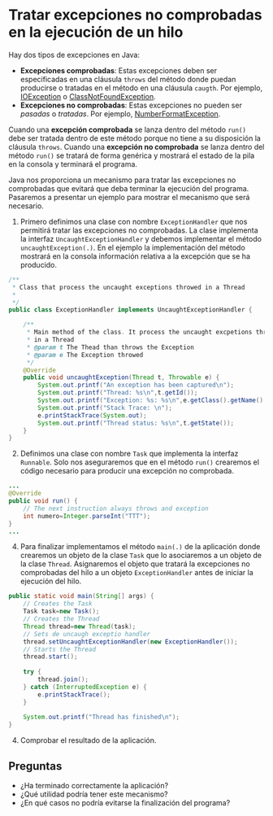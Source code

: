 # Tratar excepciones no comprobadas en la ejecución de un hilo

Hay dos tipos de excepciones en Java:

-   **Excepciones comprobadas**: Estas excepciones deben ser especificadas en una cláusula `throws` del método donde puedan producirse o tratadas en el método en una cláusula `caugth`. Por ejemplo, [IOException](https://docs.oracle.com/javase/8/docs/api/java/io/IOException.html) o [ClassNotFoundException](https://docs.oracle.com/javase/8/docs/api/java/lang/ClassNotFoundException.html).    
-   **Excepciones no comprobadas**: Estas excepciones no pueden ser *pasadas* o *tratadas*. Por ejemplo, [NumberFormatException](https://docs.oracle.com/javase/8/docs/api/java/lang/NumberFormatException.html).
    
Cuando una **excepción comprobada** se lanza dentro del método `run()` debe ser tratada dentro de este método porque no tiene a su disposición la cláusula `throws`. Cuando una **excepción no comprobada** se lanza dentro del método `run()`  se tratará de forma genérica y mostrará el estado de la pila en la consola y terminará el programa.

Java nos proporciona un mecanismo para tratar las excepciones no comprobadas que evitará que deba terminar la ejecución del programa. Pasaremos a presentar un ejemplo para mostrar el mecanismo que será necesario.

1. Primero definimos una clase con nombre `ExceptionHandler` que nos permitirá tratar las excepciones no comprobadas. La clase implementa la interfaz `UncaughtExceptionHandler` y debemos implementar el método `uncaughtException(.)`. En el ejemplo la implementación del método mostrará en la consola información relativa a la excepción que se ha producido.

```java
/**
 * Class that process the uncaught exceptions throwed in a Thread
 *
 */
public class ExceptionHandler implements UncaughtExceptionHandler {

    /**
     * Main method of the class. It process the uncaught excpetions throwed
     * in a Thread
     * @param t The Thead than throws the Exception
     * @param e The Exception throwed
     */
    @Override	
    public void uncaughtException(Thread t, Throwable e) {
        System.out.printf("An exception has been captured\n");
        System.out.printf("Thread: %s\n",t.getId());
        System.out.printf("Exception: %s: %s\n",e.getClass().getName(),e.getMessage());
        System.out.printf("Stack Trace: \n");
        e.printStackTrace(System.out);
        System.out.printf("Thread status: %s\n",t.getState());
    }
}
```

2. Definimos una clase con nombre `Task` que implementa la interfaz `Runnable`. Solo nos aseguraremos que en el método `run()` crearemos el código necesario para producir una excepción no comprobada.

```java
...
@Override
public void run() {
    // The next instruction always throws and exception
    int numero=Integer.parseInt("TTT");
}
...
```

4. Para finalizar implementamos el método `main(.)` de la aplicación donde crearemos un objeto de la clase `Task` que lo asociaremos a un objeto de la clase `Thread`. Asignaremos el objeto que tratará la excepciones no comprobadas del hilo a un objeto `ExceptionHandler` antes de iniciar la ejecución del hilo.

```java
public static void main(String[] args) {
    // Creates the Task
    Task task=new Task();
    // Creates the Thread
    Thread thread=new Thread(task);
    // Sets de uncaugh exceptio handler
    thread.setUncaughtExceptionHandler(new ExceptionHandler());
    // Starts the Thread
    thread.start();
		
    try {
        thread.join();
    } catch (InterruptedException e) {
        e.printStackTrace();
    }
		
    System.out.printf("Thread has finished\n");
}
```

4. Comprobar el resultado de la aplicación.

## Preguntas

-   ¿Ha terminado correctamente la aplicación?    
-   ¿Qué utilidad podría tener este mecanismo?
-   ¿En qué casos no podría evitarse la finalización del programa?

<!--stackedit_data:
eyJoaXN0b3J5IjpbLTEzOTg3NzA3MDJdfQ==
-->